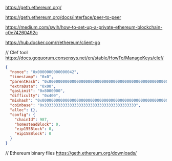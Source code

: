 https://geth.ethereum.org/

https://geth.ethereum.org/docs/interface/peer-to-peer

https://medium.com/swlh/how-to-set-up-a-private-ethereum-blockchain-c0e74260492c

https://hub.docker.com/r/ethereum/client-go

// Clef tool
https://docs.goquorum.consensys.net/en/stable/HowTo/ManageKeys/clef/

```json
{
  "nonce": "0x0000000000000042",
  "timestamp": "0x0",
  "parentHash": "0x0000000000000000000000000000000000000000000000000000000000000000",
  "extraData": "0x00",
  "gasLimit": "0x8000000",
  "difficulty": "0x400",
  "mixhash": "0x0000000000000000000000000000000000000000000000000000000000000000",
  "coinbase": "0x3333333333333333333333333333333333333333",
  "alloc": {},
  "config": {
    "chainId": 987,
    "homesteadBlock": 0,
    "eip155Block": 0,
    "eip158Block": 0
  }
}
```

// Ethereum binary files
https://geth.ethereum.org/downloads/